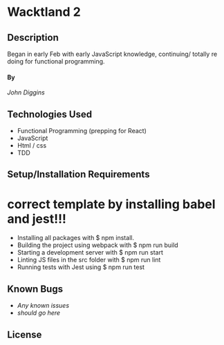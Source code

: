 # Wacktland 2 

## Description
Began in early Feb with early JavaScript knowledge, continuing/ totally re doing for functional programming.


#### By 
_John Diggins_

## Technologies Used

* Functional Programming (prepping for React)
* JavaScript
* Html / css
* TDD

## Setup/Installation Requirements
# correct template by installing babel and jest!!!
- Installing all packages with $ npm install.
- Building the project using webpack with $ npm run build
- Starting a development server with $ npm run start
- Linting JS files in the src folder with $ npm run lint
- Running tests with Jest using $ npm run test

## Known Bugs

* _Any known issues_
* _should go here_

## License